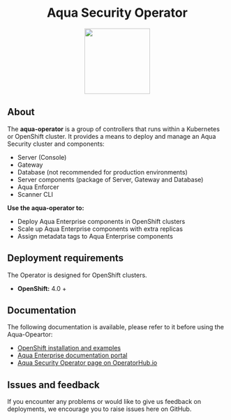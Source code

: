 <h1 align="center">Aqua Security Operator</h1>
<p align="center">
  <img width="150px" height="150px" src="images/logo.svg"/>
</p>

## About

The **aqua-operator** is a group of controllers that runs within a Kubernetes or OpenShift cluster. It provides a means to deploy and manage an Aqua Security cluster and components:
* Server (Console)
* Gateway
* Database (not recommended for production environments)
* Server components (package of Server, Gateway and Database)
* Aqua Enforcer
* Scanner CLI

**Use the aqua-operator to:**
 * Deploy Aqua Enterprise components in OpenShift clusters
 * Scale up Aqua Enterprise components with extra replicas
 * Assign metadata tags to Aqua Enterprise components

## Deployment requirements

The Operator is designed for OpenShift clusters.

* **OpenShift:** 4.0 +

## Documentation

The following documentation is available, please refer to it before using the Aqua-Opeartor:

- [OpenShift installation and examples](docs/DeployOpenShiftOperator.md)
- [Aqua Enterprise documentation portal](https://docs.aquasec.com/)
- [Aqua Security Operator page on OperatorHub.io](https://operatorhub.io/operator/aqua)

## Issues and feedback

If you encounter any problems or would like to give us feedback on deployments, we encourage you to raise issues here on GitHub.
